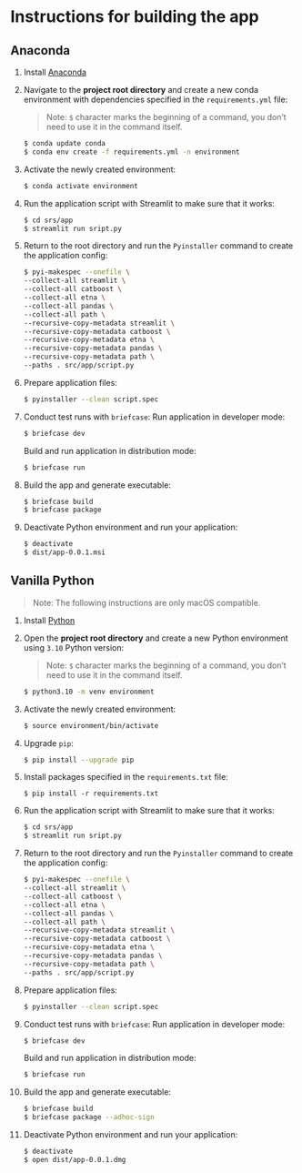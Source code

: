 # Instructions for building the app
## Anaconda

1. Install [Anaconda](https://docs.anaconda.com/free/anaconda/install/index.html)
2. Navigate to the **project root directory** and create a new conda environment with dependencies specified in the `requirements.yml` file:
	> Note: `$` character marks the beginning of a command, you don’t need to use it in the command itself.

	```bash
	$ conda update conda
    $ conda env create -f requirements.yml -n environment
	```

3. Activate the newly created environment:
	```bash
	$ conda activate environment
	```
4. Run the application script with Streamlit to make sure that it works:
	```bash
	$ cd srs/app
	$ streamlit run sript.py
	```
5. Return to the root directory and run the `Pyinstaller` command to create the application config:
	```bash
	$ pyi-makespec --onefile \
	--collect-all streamlit \
	--collect-all catboost \
	--collect-all etna \
	--collect-all pandas \
	--collect-all path \
	--recursive-copy-metadata streamlit \
	--recursive-copy-metadata catboost \
	--recursive-copy-metadata etna \
	--recursive-copy-metadata pandas \
	--recursive-copy-metadata path \
	--paths . src/app/script.py
	```
6. Prepare application files:
	```bash
	$ pyinstaller --clean script.spec
	```
7. Conduct test runs with `briefcase`:
	Run application in developer mode:
	```bash
	$ briefcase dev
	```
	Build and run application in distribution mode:
	```bash
	$ briefcase run
	```
10. Build the app and generate executable:
	```bash
	$ briefcase build
	$ briefcase package
	```
11. Deactivate Python environment and run your application:
	```bash
	$ deactivate
	$ dist/app-0.0.1.msi
	```


## Vanilla Python
> Note: The following instructions are only macOS compatible.

1. Install [Python](https://www.python.org/downloads/macos/)
2. Open the **project root directory** and create a new Python environment using `3.10` Python version:
	> Note: `$` character marks the beginning of a command, you don’t need to use it in the command itself.

	```bash
	$ python3.10 -m venv environment
	```

3. Activate the newly created environment:
	```bash
	$ source environment/bin/activate
	```
4. Upgrade `pip`:
	```bash
	$ pip install --upgrade pip
	```
5. Install packages specified in the `requirements.txt` file:
	```
	$ pip install -r requirements.txt
	```
6. Run the application script with Streamlit to make sure that it works:
	```bash
	$ cd srs/app
	$ streamlit run sript.py
	```
7. Return to the root directory and run the `Pyinstaller` command to create the application config:
	```bash
	$ pyi-makespec --onefile \
	--collect-all streamlit \
	--collect-all catboost \
	--collect-all etna \
	--collect-all pandas \
	--collect-all path \
	--recursive-copy-metadata streamlit \
	--recursive-copy-metadata catboost \
	--recursive-copy-metadata etna \
	--recursive-copy-metadata pandas \
	--recursive-copy-metadata path \
	--paths . src/app/script.py
	```
8. Prepare application files:
	```bash
	$ pyinstaller --clean script.spec
	```
9. Conduct test runs with `briefcase`:
	Run application in developer mode:
	```bash
	$ briefcase dev
	```
	Build and run application in distribution mode:
	```bash
	$ briefcase run
	```
10. Build the app and generate executable:
	```bash
	$ briefcase build
	$ briefcase package --adhoc-sign
	```
11. Deactivate Python environment and run your application:
	```bash
	$ deactivate
	$ open dist/app-0.0.1.dmg
	```

